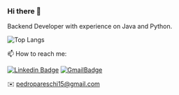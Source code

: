 ### Hi there 👋

Backend Developer with experience on Java and Python.

![Top Langs](https://github-readme-stats.vercel.app/api/top-langs/?username=pedropareschi&layout=compact)

  
📫 How to reach me:

  [![Linkedin Badge](https://img.shields.io/badge/LinkedIn-0077B5?style=for-the-badge&logo=linkedin&logoColor=white)](https://www.linkedin.com/in/pedro-pareschi/)
  [![GmailBadge](https://img.shields.io/badge/Gmail-D14836?style=for-the-badge&logo=gmail&logoColor=white)](mailto:pedropareschi15@gmail.com)
  
  ✉️ pedropareschi15@gmail.com
  
